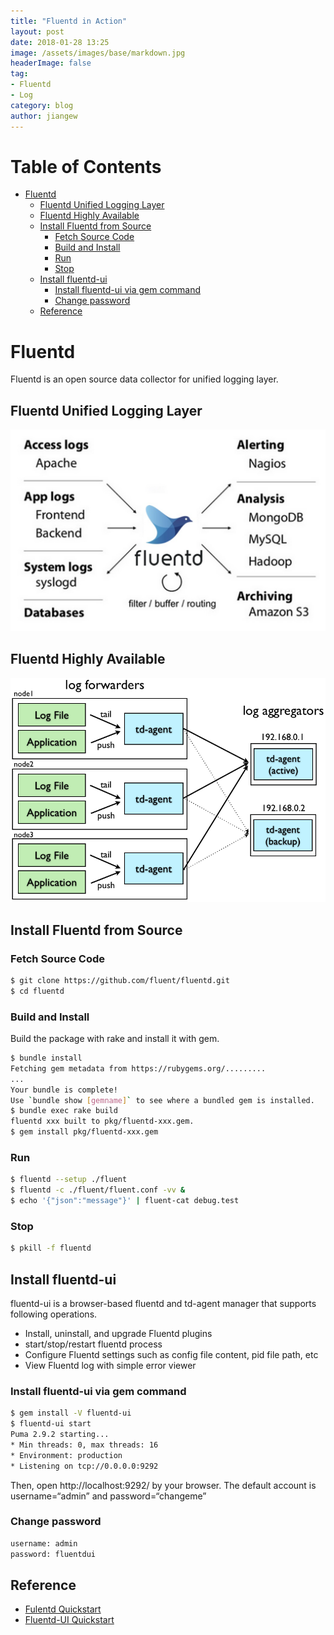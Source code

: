 ```yaml
---
title: "Fluentd in Action"
layout: post
date: 2018-01-28 13:25
image: /assets/images/base/markdown.jpg
headerImage: false
tag:
- Fluentd
- Log
category: blog
author: jiangew
---
```


Table of Contents
=================

   * [Fluentd](#fluentd)
      * [Fluentd Unified Logging Layer](#fluentd-unified-logging-layer)
      * [Fluentd Highly Available](#fluentd-highly-available)
      * [Install Fluentd from Source](#install-fluentd-from-source)
         * [Fetch Source Code](#fetch-source-code)
         * [Build and Install](#build-and-install)
         * [Run](#run)
         * [Stop](#stop)
      * [Install fluentd-ui](#install-fluentd-ui)
         * [Install fluentd-ui via gem command](#install-fluentd-ui-via-gem-command)
         * [Change password](#change-password)
      * [Reference](#reference)

# Fluentd
Fluentd is an open source data collector for unified logging layer.

## Fluentd Unified Logging Layer
![](/assets/images/post/20180128/fluentd.jpg) <br />

## Fluentd Highly Available
![](/assets/images/post/20180128/fluentd-ha.png) <br />

## Install Fluentd from Source

### Fetch Source Code
```sh
$ git clone https://github.com/fluent/fluentd.git
$ cd fluentd
```

### Build and Install
Build the package with rake and install it with gem.
```sh
$ bundle install
Fetching gem metadata from https://rubygems.org/.........
...
Your bundle is complete!
Use `bundle show [gemname]` to see where a bundled gem is installed.
$ bundle exec rake build
fluentd xxx built to pkg/fluentd-xxx.gem.
$ gem install pkg/fluentd-xxx.gem
```

### Run
```sh
$ fluentd --setup ./fluent
$ fluentd -c ./fluent/fluent.conf -vv &
$ echo '{"json":"message"}' | fluent-cat debug.test
```

### Stop
```sh
$ pkill -f fluentd
```

## Install fluentd-ui
fluentd-ui is a browser-based fluentd and td-agent manager that supports following operations.
* Install, uninstall, and upgrade Fluentd plugins
* start/stop/restart fluentd process
* Configure Fluentd settings such as config file content, pid file path, etc
* View Fluentd log with simple error viewer

### Install fluentd-ui via gem command
```sh
$ gem install -V fluentd-ui
$ fluentd-ui start
Puma 2.9.2 starting...
* Min threads: 0, max threads: 16
* Environment: production
* Listening on tcp://0.0.0.0:9292
```
Then, open http://localhost:9292/ by your browser.
The default account is username=“admin” and password=“changeme”

### Change password
```sh
username: admin
password: fluentdui
```

## Reference
* [Fulentd Quickstart](https://docs.fluentd.org/v1.0/articles/quickstart)
* [Fluentd-UI Quickstart](https://docs.fluentd.org/v1.0/articles/fluentd-ui)
